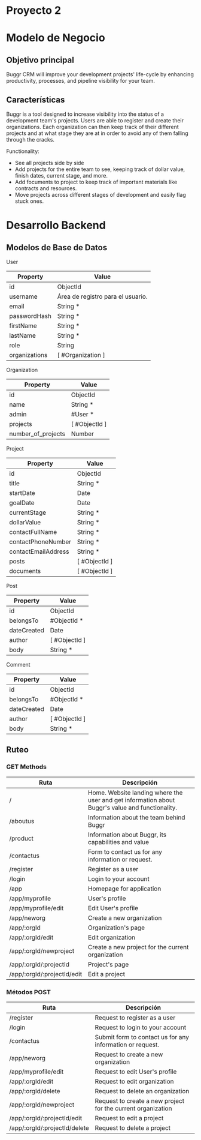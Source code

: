 # Proyecto 2

# Modelo de Negocio

## Objetivo principal

Buggr CRM will improve your development projects' life-cycle by enhancing productivity, processes, and pipeline visibility for your team.

## Características

Buggr is a tool designed to increase visibility into the status of a development team's projects. Users are able to register and create their organizations. Each organization can then keep track of their different projects and at what stage they are at in order to avoid any of them falling through the cracks.

Functionality:

- See all projects side by side
- Add projects for the entire team to see, keeping track of dollar value, finish dates, current stage, and more.
- Add focuments to project to keep track of important materials like contracts and resources.
- Move projects across different stages of development and easily flag stuck ones.

# Desarrollo Backend

## Modelos de Base de Datos

User

| Property      | Value                             |
| ------------- | --------------------------------- |
| id            | ObjectId                          |
| username      | Área de registro para el usuario. |
| email         | String \*                         |
| passwordHash  | String \*                         |
| firstName     | String \*                         |
| lastName      | String \*                         |
| role          | String                            |
| organizations | [ #Organization ]                 |

Organization

| Property           | Value         |
| ------------------ | ------------- |
| id                 | ObjectId      |
| name               | String \*     |
| admin              | #User \*      |
| projects           | [ #ObjectId ] |
| number_of_projects | Number        |

Project

| Property            | Value         |
| ------------------- | ------------- |
| id                  | ObjectId      |
| title               | String \*     |
| startDate           | Date          |
| goalDate            | Date          |
| currentStage        | String \*     |
| dollarValue         | String \*     |
| contactFullName     | String \*     |
| contactPhoneNumber  | String \*     |
| contactEmailAddress | String \*     |
| posts               | [ #ObjectId ] |
| documents           | [ #ObjectId ] |

Post

| Property    | Value         |
| ----------- | ------------- |
| id          | ObjectId      |
| belongsTo   | #ObjectId \*  |
| dateCreated | Date          |
| author      | [ #ObjectId ] |
| body        | String \*     |

Comment

| Property    | Value         |
| ----------- | ------------- |
| id          | ObjectId      |
| belongsTo   | #ObjectId \*  |
| dateCreated | Date          |
| author      | [ #ObjectId ] |
| body        | String \*     |

## Ruteo

### GET Methods

| Ruta                        | Descripción                                                                                     |
| --------------------------- | ----------------------------------------------------------------------------------------------- |
| /                           | Home. Website landing where the user and get information about Buggr's value and functionality. |
| /aboutus                    | Information about the team behind Buggr                                                         |
| /product                    | Information about Buggr, its capabilities and value                                             |
| /contactus                  | Form to contact us for any information or request.                                              |
| /register                   | Register as a user                                                                              |
| /login                      | Login to your account                                                                           |
| /app                        | Homepage for application                                                                        |
| /app/myprofile              | User's profile                                                                                  |
| /app/myprofile/edit         | Edit User's profile                                                                             |
| /app/neworg                 | Create a new organization                                                                       |
| /app/:orgId                 | Organization's page                                                                             |
| /app/:orgId/edit            | Edit organization                                                                               |
| /app/:orgId/newproject      | Create a new project for the current organization                                               |
| /app/:orgId/:projectId      | Project's page                                                                                  |
| /app/:orgId/:projectId/edit | Edit a project                                                                                  |

### Métodos POST

| Ruta                          | Descripción                                                  |
| ----------------------------- | ------------------------------------------------------------ |
| /register                     | Request to register as a user                                |
| /login                        | Request to login to your account                             |
| /contactus                    | Submit form to contact us for any information or request.    |
| /app/neworg                   | Request to create a new organization                         |
| /app/myprofile/edit           | Request to edit User's profile                               |
| /app/:orgId/edit              | Request to edit organization                                 |
| /app/:orgId/delete            | Request to delete an organization                            |
| /app/:orgId/newproject        | Request to create a new project for the current organization |
| /app/:orgId/:projectId/edit   | Request to edit a project                                    |
| /app/:orgId/:projectId/delete | Request to delete a project                                  |
